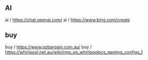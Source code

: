 ## AI 
ai / https://chat.openai.com/
ai / https://www.bing.com/create

## buy
buy / https://www.ozbargain.com.au/
buy / https://whirlpool.net.au/wiki/rmp_sg_whirlpoolpcs_gaming_configs_1
